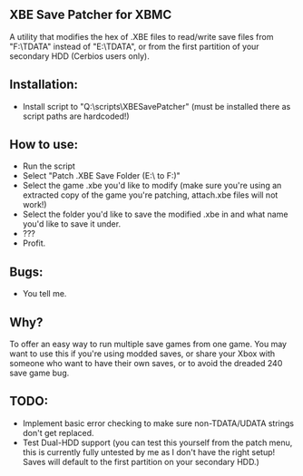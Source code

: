 ## XBE Save Patcher for XBMC
A utility that modifies the hex of .XBE files to read/write save files from "F:\TDATA\" instead of "E:\TDATA\", or from the first partition of your secondary HDD (Cerbios users only).

## Installation:
- Install script to "Q:\scripts\XBESavePatcher" (must be installed there as script paths are hardcoded!)

## How to use:
- Run the script
- Select "Patch .XBE Save Folder (E:\ to F:\)"
- Select the game .xbe you'd like to modify (make sure you're using an extracted copy of the game you're patching, attach.xbe files will not work!)
- Select the folder you'd like to save the modified .xbe in and what name you'd like to save it under.
- ???
- Profit.

## Bugs:
- You tell me.

## Why?
To offer an easy way to run multiple save games from one game. You may want to use this if you're using modded saves, or share your Xbox with someone who want to have their own saves, or to avoid the dreaded 240 save game bug. 

## TODO:
- Implement basic error checking to make sure non-TDATA/UDATA strings don't get replaced.
- Test Dual-HDD support (you can test this yourself from the patch menu, this is currently fully untested by me as I don't have the right setup! Saves will default to the first partition on your secondary HDD.)
